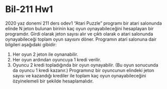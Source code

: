 # Bil-211 Hw1
2020 yaz donemi 211 ders odev1 
“Atari Puzzle”​ programı bir atari salonunda elinde N jeton bulunan birinin kaç oyun
oynayabileceğini hesaplayan bir programdır. Girdi olarak jeton sayısı alır ve çıktı olarak o
atari salonunda oynayabileceği toplam oyun sayısını döner.
Programın atari salonuna dair bilgileri aşağıdaki gibidir:
1. Her oyun 2 jeton ile oynanabilir.
2. Her oyun ardından oyuncuya 1 kredi verilir.
3. Oyuncu 2 kredi topladığında bir oyun oynayabilir. (Bu oyun sonucunda da oyuncu 1
kredi kazanır.)
Programınız bir oyuncunun elindeki jeton sayısı ve kazandığı krediler ile toplam kaç oyun
oynayabileceğini ​ özyinelemeli​ bir şekilde hesaplamalıdır. ​
